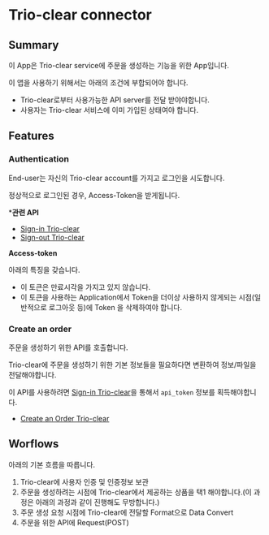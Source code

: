 # Trio-clear connector
 
## Summary

이 App은 Trio-clear service에 주문을 생성하는 기능을 위한 App입니다.

이 앱을 사용하기 위해서는 아래의 조건에 부합되어야 합니다.

* Trio-clear로부터 사용가능한 API server를 전달 받야야합니다.
* 사용자는 Trio-clear 서비스에 이미 가입된 상태여야 합니다.

## Features

### Authentication

End-user는 자신의 Trio-clear account를 가지고 로그인을 시도합니다.

정상적으로 로그인된 경우, Access-Token을 받게됩니다.

***관련 API**

* [Sign-in Trio-clear](./trio-clear-login.md)
* [Sign-out Trio-clear](./trio-clear-logout.md)

**Access-token**

아래의 특징을 갖습니다.

* 이 토큰은 만료시각을 가지고 있지 않습니다.
* 이 토큰을 사용하는 Application에서 Token을 더이상 사용하지 않게되는 시점(일반적으로 로그아웃 등)에 Token 을 삭제하여야 합니다.

### Create an order

주문을 생성하기 위한 API를 호출합니다.

Trio-clear에 주문을 생성하기 위한 기본 정보들을 필요하다면 변환하여 정보/파일을 전달해야합니다.

이 API를 사용하려면 [Sign-in Trio-clear](./trio-clear-login.md)을 통해서 ```api_token``` 정보를 획득해야합니다.

* [Create an Order Trio-clear](./trio-clear-create-order.md)

## Worflows

아래의 기본 흐름을 따릅니다.

1. Trio-clear에 사용자 인증 및 인증정보 보관
2. 주문을 생성하려는 시점에 Trio-clear에서 제공하는 상품을 택1 해야합니다.(이 과정은 아래의 과정과 같이 진행해도 무방합니다.)
3. 주문 생성 요청 시점에 Trio-clear에 전달할 Format으로 Data Convert
4. 주문을 위한 API에 Request(POST)
